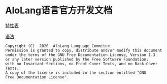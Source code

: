 # AloLang语言官方开发文档

[特性表](feature.html)

[语法](syntax.html)

    Copyright (C)  2020  AloLang Language Commitee.
    Permission is granted to copy, distribute and/or modify this document
    under the terms of the GNU Free Documentation License, Version 1.3
    or any later version published by the Free Software Foundation;
    with no Invariant Sections, no Front-Cover Texts, and no Back-Cover Texts.
    A copy of the license is included in the section entitled "GNU
    Free Documentation License".
